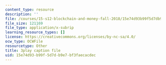 ```yaml
---
content_type: resource
description: ''
file: /courses/15-s12-blockchain-and-money-fall-2018/15e74d93b99f5d7db9e7bf3faecacdec_5auv_xrvoJk.vtt
file_size: 121169
file_type: application/x-subrip
learning_resource_types: []
license: https://creativecommons.org/licenses/by-nc-sa/4.0/
ocw_type: OCWFile
resourcetype: Other
title: 3play caption file
uid: 15e74d93-b99f-5d7d-b9e7-bf3faecacdec
---
```


